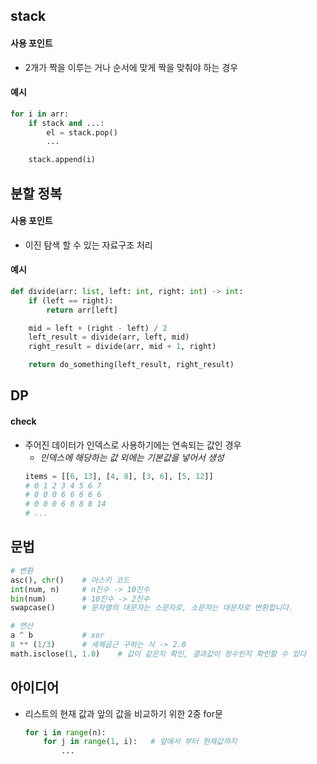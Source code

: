 ## stack
#### 사용 포인트
- 2개가 짝을 이루는 거나 순서에 맞게 짝을 맞춰야 하는 경우

#### 예시
```py
for i in arr:
    if stack and ...:
        el = stack.pop()
        ...

    stack.append(i)
```

## 분할 정복
#### 사용 포인트
- 이진 탐색 할 수 있는 자료구조 처리

#### 예시
```py
def divide(arr: list, left: int, right: int) -> int:
    if (left == right):
        return arr[left]

    mid = left + (right - left) / 2
    left_result = divide(arr, left, mid)
    right_result = divide(arr, mid + 1, right)

    return do_something(left_result, right_result)
```

##  DP
#### check
- 주어진 데이터가 인덱스로 사용하기에는 연속되는 값인 경우
    - *인덱스에 해당하는 값 외에는 기본값을 넣어서 생성*
    ```py
    items = [[6, 13], [4, 8], [3, 6], [5, 12]]
    # 0 1 2 3 4 5 6 7      
    # 0 0 0 6 6 6 6 6 
    # 0 0 0 6 8 8 8 14
    # ...
    ```




## 문법
```py
# 변환
asc(), chr()    # 아스키 코드
int(num, n)     # n진수 -> 10진수
bin(num)        # 10진수 -> 2진수
swapcase()      # 문자열의 대문자는 소문자로, 소문자는 대문자로 변환합니다.

# 연산
a ^ b           # xor
8 ** (1/3)      # 세제곱근 구하는 식 -> 2.0
math.isclose(1, 1.0)    # 값이 같은지 확인, 결과값이 정수인지 확인할 수 있다

```


## 아이디어
- 리스트의 현재 값과 앞의 값을 비교하기 위한 2중 for문
    ```py
    for i in range(n):
        for j in range(1, i):   # 앞에서 부터 현재값까지
            ...
    ```
